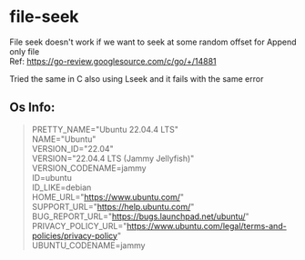 # file-seek

File seek doesn't work if we want to seek at some random offset for Append only file <br>
Ref: https://go-review.googlesource.com/c/go/+/14881

Tried the same in C also using Lseek and it fails with the same error

## Os Info: 
> PRETTY_NAME="Ubuntu 22.04.4 LTS" <br>
> NAME="Ubuntu" <br>
> VERSION_ID="22.04" <br>
> VERSION="22.04.4 LTS (Jammy Jellyfish)" <br>
> VERSION_CODENAME=jammy <br>
> ID=ubuntu <br>
> ID_LIKE=debian <br>
> HOME_URL="https://www.ubuntu.com/" <br>
> SUPPORT_URL="https://help.ubuntu.com/" <br>
> BUG_REPORT_URL="https://bugs.launchpad.net/ubuntu/" <br>
> PRIVACY_POLICY_URL="https://www.ubuntu.com/legal/terms-and-policies/privacy-policy" <br>
> UBUNTU_CODENAME=jammy <br>
